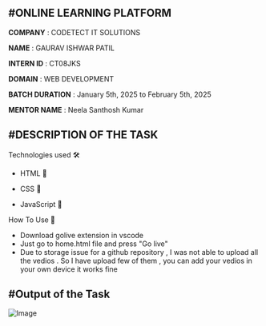 #ONLINE LEARNING PLATFORM
---------------------------------------------------------------------------------------------------------------
**COMPANY** : CODETECT IT SOLUTIONS

**NAME** : GAURAV ISHWAR PATIL

**INTERN ID** : CT08JKS

**DOMAIN** : WEB DEVELOPMENT

**BATCH DURATION** :  January 5th, 2025 to February  5th, 2025

**MENTOR NAME** :  Neela Santhosh Kumar 

#DESCRIPTION OF THE TASK
---------------------------------------------------------------------------------------------------------------
Technologies used 🛠️

- HTML 🚀

- CSS 🚀

- JavaScript 🚀

How To Use 🔧

- Download golive extension in vscode
- Just go to home.html file and press "Go live"
- Due to storage issue for a github repository , I was not able to upload all the vedios . So I have upload few of them , you can add your vedios in your own 
  device it works fine 

#Output of the Task
--------------------------------------------------------------------------------------------------------------

![Image](https://github.com/user-attachments/assets/96d81a3a-f2c8-49a6-aca1-9be4a24be5e0)

